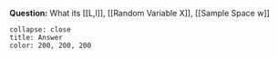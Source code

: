  

 **Question:**
 What its [[L,l]], [[Random Variable X]], [[Sample Space w]]
 
```ad-example
collapse: close
title: Answer
color: 200, 200, 200
 
```


